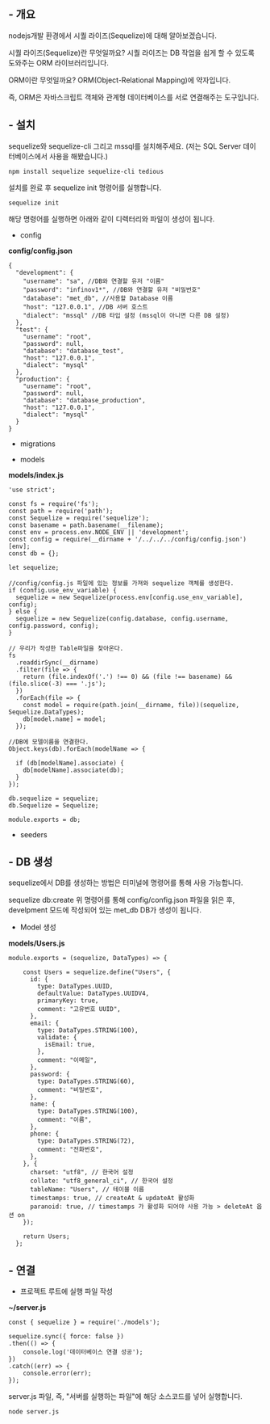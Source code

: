 ## - 개요
nodejs개발 환경에서 시퀄 라이즈(Sequelize)에 대해 알아보겠습니다.

시퀄 라이즈(Sequelize)란 무엇일까요? 시퀄 라이즈는 DB 작업을 쉽게 할 수 있도록 도와주는 ORM 라이브러리입니다.

ORM이란 무엇일까요? ORM(Object-Relational Mapping)에 약자입니다.

 

즉, ORM은 자바스크립트 객체와 관계형 데이터베이스를 서로 연결해주는 도구입니다.

## - 설치
sequelize와 sequelize-cli 그리고 mssql를 설치해주세요. (저는 SQL Server 데이터베이스에서 사용을 해봤습니다.)
```
npm install sequelize sequelize-cli tedious
```
설치를 완료 후 sequelize init 명령어를 실행합니다.
```
sequelize init
```
해당 명령어를 실행하면 아래와 같이 디렉터리와 파일이 생성이 됩니다.

 - config

**config/config.json**
```
{
  "development": {
    "username": "sa", //DB와 연결할 유저 "이름"
    "password": "infinov1*", //DB와 연결할 유저 "비밀번호"
    "database": "met_db", //사용할 Database 이름
    "host": "127.0.0.1", //DB 서버 호스트
    "dialect": "mssql" //DB 타입 설정 (mssql이 아니면 다른 DB 설정)
  },
  "test": {
    "username": "root",
    "password": null,
    "database": "database_test",
    "host": "127.0.0.1",
    "dialect": "mysql"
  },
  "production": {
    "username": "root",
    "password": null,
    "database": "database_production",
    "host": "127.0.0.1",
    "dialect": "mysql"
  }
}
```

 - migrations

 - models

**models/index.js**
```
'use strict';

const fs = require('fs');
const path = require('path');
const Sequelize = require('sequelize');
const basename = path.basename(__filename);
const env = process.env.NODE_ENV || 'development';
const config = require(__dirname + '/../../../config/config.json')[env];
const db = {};

let sequelize;

//config/config.js 파일에 있는 정보를 가져와 sequelize 객체를 생성한다.
if (config.use_env_variable) {
  sequelize = new Sequelize(process.env[config.use_env_variable], config);
} else {
  sequelize = new Sequelize(config.database, config.username, config.password, config);
}

// 우리가 작성한 Table파일을 찾아온다.
fs
  .readdirSync(__dirname)
  .filter(file => {
    return (file.indexOf('.') !== 0) && (file !== basename) && (file.slice(-3) === '.js');
  })
  .forEach(file => {
    const model = require(path.join(__dirname, file))(sequelize, Sequelize.DataTypes);
    db[model.name] = model;
  });

//DB에 모델이름을 연결한다.
Object.keys(db).forEach(modelName => {

  if (db[modelName].associate) {
    db[modelName].associate(db);
  }
});

db.sequelize = sequelize;
db.Sequelize = Sequelize;

module.exports = db;
```

 - seeders


## - DB 생성
sequelize에서 DB를 생성하는 방법은 터미널에 명령어를 통해 사용 가능합니다.

sequelize db:create
위 명령어를 통해 config/config.json 파일을 읽은 후, develpment 모드에 작성되어 있는 met_db DB가 생성이 됩니다.

- Model 생성

**models/Users.js**
```
module.exports = (sequelize, DataTypes) => {

    const Users = sequelize.define("Users", {
      id: {
        type: DataTypes.UUID,
        defaultValue: DataTypes.UUIDV4,
        primaryKey: true,
        comment: "고유번호 UUID",
      },
      email: {
        type: DataTypes.STRING(100),
        validate: {
          isEmail: true,
        },
        comment: "이메일",
      },
      password: {
        type: DataTypes.STRING(60),
        comment: "비밀번호",
      },
      name: {
        type: DataTypes.STRING(100),
        comment: "이름",
      },
      phone: {
        type: DataTypes.STRING(72),
        comment: "전화번호",
      },
    }, {
      charset: "utf8", // 한국어 설정
      collate: "utf8_general_ci", // 한국어 설정
      tableName: "Users", // 테이블 이름
      timestamps: true, // createAt & updateAt 활성화
      paranoid: true, // timestamps 가 활성화 되어야 사용 가능 > deleteAt 옵션 on
    });
  
    return Users;
  };
```

## - 연결

 - 프로젝트 루트에 실행 파일 작성

**~/server.js**
```
const { sequelize } = require('./models');

sequelize.sync({ force: false })
.then(() => {
    console.log('데이터베이스 연결 성공');
})
.catch((err) => {
    console.error(err);
});
```
server.js 파일, 즉, "서버를 실행하는 파일"에 해당 소스코드를 넣어 실행합니다.

```
node server.js
```